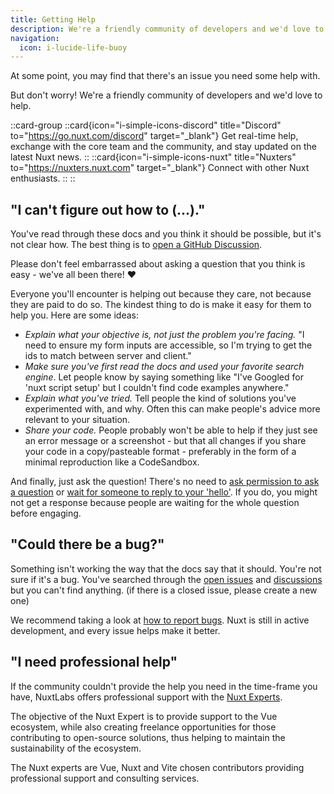 ```yaml
---
title: Getting Help
description: We're a friendly community of developers and we'd love to help.
navigation:
  icon: i-lucide-life-buoy
---
```


At some point, you may find that there's an issue you need some help with.

But don't worry! We're a friendly community of developers and we'd love to help.

::card-group
  ::card{icon="i-simple-icons-discord" title="Discord" to="https://go.nuxt.com/discord" target="_blank"}
  Get real-time help, exchange with the core team and the community, and stay updated on the latest Nuxt news.
  ::
  ::card{icon="i-simple-icons-nuxt" title="Nuxters" to="https://nuxters.nuxt.com" target="_blank"}
  Connect with other Nuxt enthusiasts.
  ::
::

## "I can't figure out how to (...)."

You've read through these docs and you think it should be possible, but it's not clear how. The best thing is to [open a GitHub Discussion](https://github.com/nuxt/nuxt/discussions).

Please don't feel embarrassed about asking a question that you think is easy - we've all been there! ❤️

Everyone you'll encounter is helping out because they care, not because they are paid to do so. The kindest thing to do is make it easy for them to help you. Here are some ideas:

- _Explain what your objective is, not just the problem you're facing._ "I need to ensure my form inputs are accessible, so I'm trying to get the ids to match between server and client."
- _Make sure you've first read the docs and used your favorite search engine_. Let people know by saying something like "I've Googled for 'nuxt script setup' but I couldn't find code examples anywhere."
- _Explain what you've tried._ Tell people the kind of solutions you've experimented with, and why. Often this can make people's advice more relevant to your situation.
- _Share your code._ People probably won't be able to help if they just see an error message or a screenshot - but that all changes if you share your code in a copy/pasteable format - preferably in the form of a minimal reproduction like a CodeSandbox.

And finally, just ask the question! There's no need to [ask permission to ask a question](https://dontasktoask.com) or [wait for someone to reply to your 'hello'](https://www.nohello.com). If you do, you might not get a response because people are waiting for the whole question before engaging.

## "Could there be a bug?"

Something isn't working the way that the docs say that it should. You're not sure if it's a bug. You've searched through the [open issues](https://github.com/nuxt/nuxt/issues) and [discussions](https://github.com/nuxt/nuxt/discussions) but you can't find anything. (if there is a closed issue, please create a new one)

We recommend taking a look at [how to report bugs](/docs/4.x/community/reporting-bugs). Nuxt is still in active development, and every issue helps make it better.

## "I need professional help"

If the community couldn't provide the help you need in the time-frame you have, NuxtLabs offers professional support with the [Nuxt Experts](https://nuxt.com/enterprise/support).

The objective of the Nuxt Expert is to provide support to the Vue ecosystem, while also creating freelance opportunities for those contributing to open-source solutions, thus helping to maintain the sustainability of the ecosystem.

The Nuxt experts are Vue, Nuxt and Vite chosen contributors providing professional support and consulting services.
